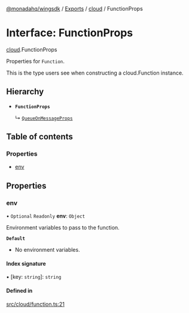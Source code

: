 [@monadahq/wingsdk](../README.md) / [Exports](../modules.md) / [cloud](../modules/cloud.md) / FunctionProps

# Interface: FunctionProps

[cloud](../modules/cloud.md).FunctionProps

Properties for `Function`.

This is the type users see when constructing a cloud.Function instance.

## Hierarchy

- **`FunctionProps`**

  ↳ [`QueueOnMessageProps`](cloud.QueueOnMessageProps.md)

## Table of contents

### Properties

- [env](cloud.FunctionProps.md#env)

## Properties

### env

• `Optional` `Readonly` **env**: `Object`

Environment variables to pass to the function.

**`Default`**

- No environment variables.

#### Index signature

▪ [key: `string`]: `string`

#### Defined in

[src/cloud/function.ts:21](https://github.com/monadahq/winglang/blob/main/libs/wingsdk/src/cloud/function.ts#L21)
